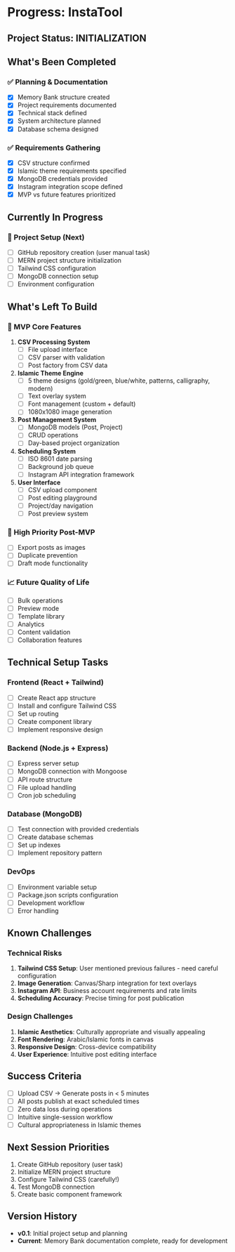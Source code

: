 # Progress: InstaTool

## Project Status: INITIALIZATION

## What's Been Completed
### ✅ Planning & Documentation
- [x] Memory Bank structure created
- [x] Project requirements documented
- [x] Technical stack defined
- [x] System architecture planned
- [x] Database schema designed

### ✅ Requirements Gathering
- [x] CSV structure confirmed
- [x] Islamic theme requirements specified
- [x] MongoDB credentials provided
- [x] Instagram integration scope defined
- [x] MVP vs future features prioritized

## Currently In Progress
### 🔄 Project Setup (Next)
- [ ] GitHub repository creation (user manual task)
- [ ] MERN project structure initialization
- [ ] Tailwind CSS configuration
- [ ] MongoDB connection setup
- [ ] Environment configuration

## What's Left To Build

### 🎯 MVP Core Features
1. **CSV Processing System**
   - [ ] File upload interface
   - [ ] CSV parser with validation
   - [ ] Post factory from CSV data

2. **Islamic Theme Engine**
   - [ ] 5 theme designs (gold/green, blue/white, patterns, calligraphy, modern)
   - [ ] Text overlay system
   - [ ] Font management (custom + default)
   - [ ] 1080x1080 image generation

3. **Post Management System**
   - [ ] MongoDB models (Post, Project)
   - [ ] CRUD operations
   - [ ] Day-based project organization

4. **Scheduling System**
   - [ ] ISO 8601 date parsing
   - [ ] Background job queue
   - [ ] Instagram API integration framework

5. **User Interface**
   - [ ] CSV upload component
   - [ ] Post editing playground
   - [ ] Project/day navigation
   - [ ] Post preview system

### 🚀 High Priority Post-MVP
- [ ] Export posts as images
- [ ] Duplicate prevention
- [ ] Draft mode functionality

### 📈 Future Quality of Life
- [ ] Bulk operations
- [ ] Preview mode
- [ ] Template library
- [ ] Analytics
- [ ] Content validation
- [ ] Collaboration features

## Technical Setup Tasks

### Frontend (React + Tailwind)
- [ ] Create React app structure
- [ ] Install and configure Tailwind CSS
- [ ] Set up routing
- [ ] Create component library
- [ ] Implement responsive design

### Backend (Node.js + Express)
- [ ] Express server setup
- [ ] MongoDB connection with Mongoose
- [ ] API route structure
- [ ] File upload handling
- [ ] Cron job scheduling

### Database (MongoDB)
- [ ] Test connection with provided credentials
- [ ] Create database schemas
- [ ] Set up indexes
- [ ] Implement repository pattern

### DevOps
- [ ] Environment variable setup
- [ ] Package.json scripts configuration
- [ ] Development workflow
- [ ] Error handling

## Known Challenges

### Technical Risks
1. **Tailwind CSS Setup**: User mentioned previous failures - need careful configuration
2. **Image Generation**: Canvas/Sharp integration for text overlays
3. **Instagram API**: Business account requirements and rate limits
4. **Scheduling Accuracy**: Precise timing for post publication

### Design Challenges
1. **Islamic Aesthetics**: Culturally appropriate and visually appealing
2. **Font Rendering**: Arabic/Islamic fonts in canvas
3. **Responsive Design**: Cross-device compatibility
4. **User Experience**: Intuitive post editing interface

## Success Criteria
- [ ] Upload CSV → Generate posts in < 5 minutes
- [ ] All posts publish at exact scheduled times
- [ ] Zero data loss during operations
- [ ] Intuitive single-session workflow
- [ ] Cultural appropriateness in Islamic themes

## Next Session Priorities
1. Create GitHub repository (user task)
2. Initialize MERN project structure
3. Configure Tailwind CSS (carefully!)
4. Test MongoDB connection
5. Create basic component framework

## Version History
- **v0.1**: Initial project setup and planning
- **Current**: Memory Bank documentation complete, ready for development